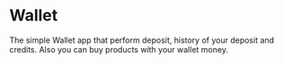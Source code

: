 # Wallet
The simple Wallet app that perform deposit, history of your deposit and credits. Also you can buy products with your wallet money. 

